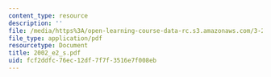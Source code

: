 ```yaml
---
content_type: resource
description: ''
file: /media/https%3A/open-learning-course-data-rc.s3.amazonaws.com/3-20-materials-at-equilibrium-sma-5111-fall-2003/fcf2ddfc76ec12df7f7f3516e7f008eb_2002_e2_s.pdf
file_type: application/pdf
resourcetype: Document
title: 2002_e2_s.pdf
uid: fcf2ddfc-76ec-12df-7f7f-3516e7f008eb
---
```

